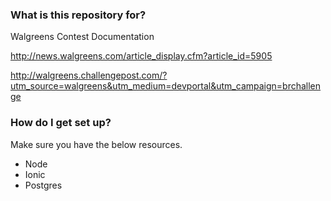### What is this repository for? ###
Walgreens Contest Documentation

http://news.walgreens.com/article_display.cfm?article_id=5905

http://walgreens.challengepost.com/?utm_source=walgreens&utm_medium=devportal&utm_campaign=brchallenge


### How do I get set up? ###

Make sure you have the below resources.
- Node
- Ionic
- Postgres